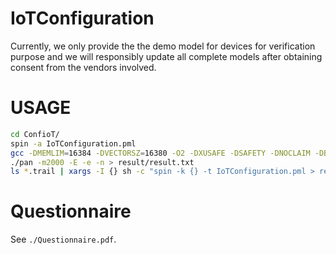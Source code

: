# IoTConfiguration

Currently, we only provide the the demo model for devices for verification purpose and we will responsibly update all complete models after obtaining consent from the vendors involved.


# USAGE

```bash
cd ConfioT/
spin -a IoTConfiguration.pml
gcc -DMEMLIM=16384 -DVECTORSZ=16380 -O2 -DXUSAFE -DSAFETY -DNOCLAIM -DBITSTATE -o pan pan.c
./pan -m2000 -E -e -n > result/result.txt
ls *.trail | xargs -I {} sh -c "spin -k {} -t IoTConfiguration.pml > result/{}.txt"
```


# Questionnaire

See `./Questionnaire.pdf`.
